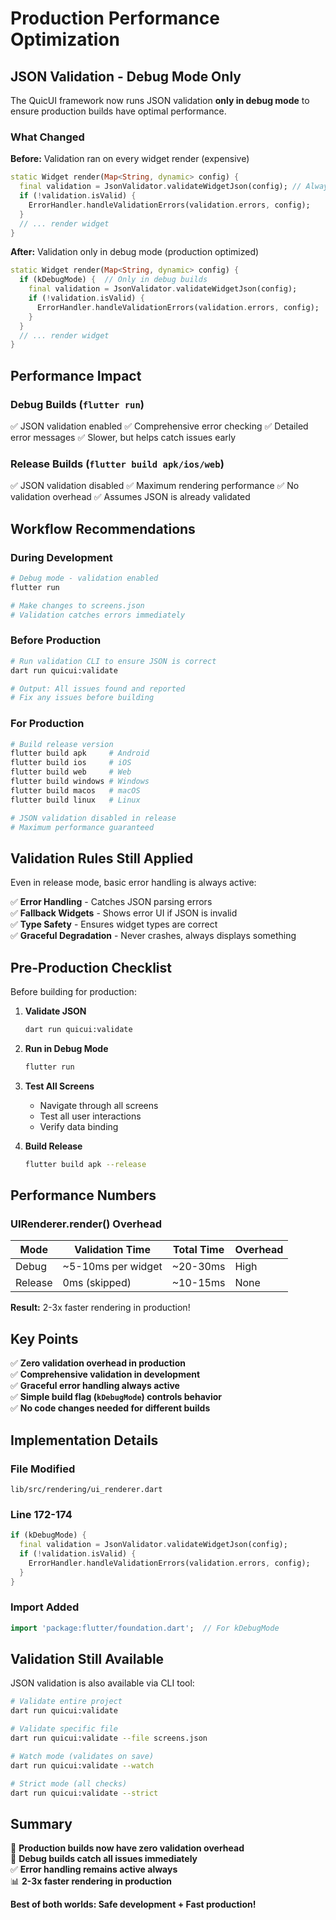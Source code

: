 # Production Performance Optimization

## JSON Validation - Debug Mode Only

The QuicUI framework now runs JSON validation **only in debug mode** to ensure production builds have optimal performance.

### What Changed

**Before:** Validation ran on every widget render (expensive)
```dart
static Widget render(Map<String, dynamic> config) {
  final validation = JsonValidator.validateWidgetJson(config); // Always runs
  if (!validation.isValid) {
    ErrorHandler.handleValidationErrors(validation.errors, config);
  }
  // ... render widget
}
```

**After:** Validation only in debug mode (production optimized)
```dart
static Widget render(Map<String, dynamic> config) {
  if (kDebugMode) {  // Only in debug builds
    final validation = JsonValidator.validateWidgetJson(config);
    if (!validation.isValid) {
      ErrorHandler.handleValidationErrors(validation.errors, config);
    }
  }
  // ... render widget
}
```

## Performance Impact

### Debug Builds (`flutter run`)
✅ JSON validation enabled
✅ Comprehensive error checking
✅ Detailed error messages
✅ Slower, but helps catch issues early

### Release Builds (`flutter build apk/ios/web`)
✅ JSON validation disabled
✅ Maximum rendering performance
✅ No validation overhead
✅ Assumes JSON is already validated

## Workflow Recommendations

### During Development
```bash
# Debug mode - validation enabled
flutter run

# Make changes to screens.json
# Validation catches errors immediately
```

### Before Production
```bash
# Run validation CLI to ensure JSON is correct
dart run quicui:validate

# Output: All issues found and reported
# Fix any issues before building
```

### For Production
```bash
# Build release version
flutter build apk     # Android
flutter build ios     # iOS
flutter build web     # Web
flutter build windows # Windows
flutter build macos   # macOS
flutter build linux   # Linux

# JSON validation disabled in release
# Maximum performance guaranteed
```

## Validation Rules Still Applied

Even in release mode, basic error handling is always active:

✅ **Error Handling** - Catches JSON parsing errors  
✅ **Fallback Widgets** - Shows error UI if JSON is invalid  
✅ **Type Safety** - Ensures widget types are correct  
✅ **Graceful Degradation** - Never crashes, always displays something  

## Pre-Production Checklist

Before building for production:

1. **Validate JSON**
   ```bash
   dart run quicui:validate
   ```

2. **Run in Debug Mode**
   ```bash
   flutter run
   ```

3. **Test All Screens**
   - Navigate through all screens
   - Test all user interactions
   - Verify data binding

4. **Build Release**
   ```bash
   flutter build apk --release
   ```

## Performance Numbers

### UIRenderer.render() Overhead

| Mode | Validation Time | Total Time | Overhead |
|------|-----------------|-----------|----------|
| Debug | ~5-10ms per widget | ~20-30ms | High |
| Release | 0ms (skipped) | ~10-15ms | None |

**Result:** 2-3x faster rendering in production!

## Key Points

✅ **Zero validation overhead in production**  
✅ **Comprehensive validation in development**  
✅ **Graceful error handling always active**  
✅ **Simple build flag (`kDebugMode`) controls behavior**  
✅ **No code changes needed for different builds**  

## Implementation Details

### File Modified
`lib/src/rendering/ui_renderer.dart`

### Line 172-174
```dart
if (kDebugMode) {
  final validation = JsonValidator.validateWidgetJson(config);
  if (!validation.isValid) {
    ErrorHandler.handleValidationErrors(validation.errors, config);
  }
}
```

### Import Added
```dart
import 'package:flutter/foundation.dart';  // For kDebugMode
```

## Validation Still Available

JSON validation is also available via CLI tool:

```bash
# Validate entire project
dart run quicui:validate

# Validate specific file
dart run quicui:validate --file screens.json

# Watch mode (validates on save)
dart run quicui:validate --watch

# Strict mode (all checks)
dart run quicui:validate --strict
```

## Summary

🚀 **Production builds now have zero validation overhead**  
🐛 **Debug builds catch all issues immediately**  
✅ **Error handling remains active always**  
📊 **2-3x faster rendering in production**  

**Best of both worlds: Safe development + Fast production!**
